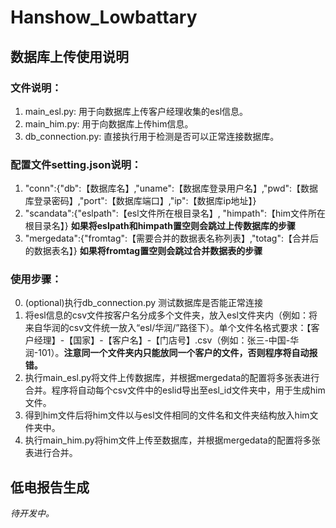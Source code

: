 # Hanshow_Lowbattary
## 数据库上传使用说明
### 文件说明：
1. main_esl.py: 用于向数据库上传客户经理收集的esl信息。
2. main_him.py: 用于向数据库上传him信息。
3. db_connection.py: 直接执行用于检测是否可以正常连接数据库。
### 配置文件setting.json说明：
1. "conn":{"db":【数据库名】,"uname":【数据库登录用户名】,"pwd":【数据库登录密码】,"port":【数据库端口】,"ip":【数据库ip地址】}
2. "scandata":{"eslpath":【esl文件所在根目录名】, "himpath":【him文件所在根目录名】} **如果将eslpath和himpath置空则会跳过上传数据库的步骤**
3. "mergedata":{"fromtag":【需要合并的数据表名称列表】,"totag":【合并后的数据表名】} **如果将fromtag置空则会跳过合并数据表的步骤**
### 使用步骤：
0. (optional)执行db_connection.py 测试数据库是否能正常连接
1. 将esl信息的csv文件按客户名分成多个文件夹，放入esl文件夹内（例如：将来自华润的csv文件统一放入“esl/华润/”路径下）。单个文件名格式要求：【客户经理】-【国家】-【客户名】-【门店号】.csv（例如：张三-中国-华润-101）。**注意同一个文件夹内只能放同一个客户的文件，否则程序将自动报错。**
2. 执行main_esl.py将文件上传数据库，并根据mergedata的配置将多张表进行合并。程序将自动每个csv文件中的eslid导出至esl_id文件夹中，用于生成him文件。
3. 得到him文件后将him文件以与esl文件相同的文件名和文件夹结构放入him文件夹中。
4. 执行main_him.py将him文件上传至数据库，并根据mergedata的配置将多张表进行合并。

## 低电报告生成
*待开发中。*
